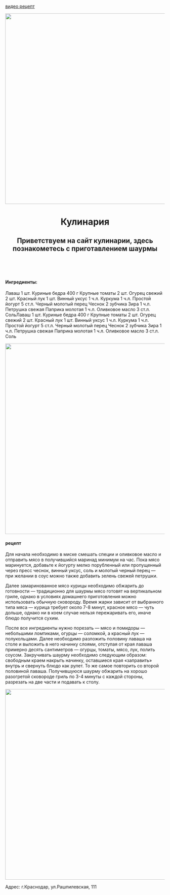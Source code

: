 <html>
<body>



<a href="https://www.youtube.com/watch?v=ZYuueT0N414"> видео рецепт</a>

<img src="https://cs4.pikabu.ru/video/2016/08/12/8/og_og_1471009633325476677.jpg" width="1000px" height="600px"/>

<h1 style=";text-align:center">Кулинария</h1>

<h2> <header> Приветствуем на сайт кулинарии, здесь познакометесь с приготавлением шаурмы </header> </h2>

<html>

  

        

<h4><p>Ингредиенты:</p></h4>
       
 Лаваш 1 шт.
Куриные бедра 400 г
Крупные томаты 2 шт.
Огурец свежий 2 шт.
Красный лук 1 шт.
Винный уксус 1 ч.л.
Куркума 1 ч.л.
Простой йогурт 5 ст.л.
Черный молотый перец
Чеснок 2 зубчика
Зира 1 ч.л.
Петрушка свежая
Паприка молотая 1 ч.л.
Оливковое масло 3 ст.л.
СольЛаваш 1 шт.
Куриные бедра 400 г
Крупные томаты 2 шт.
Огурец свежий 2 шт.
Красный лук 1 шт.
Винный уксус 1 ч.л.
Куркума 1 ч.л.
Простой йогурт 5 ст.л.
Черный молотый перец
Чеснок 2 зубчика
Зира 1 ч.л.
Петрушка свежая
Паприка молотая 1 ч.л.
Оливковое масло 3 ст.л.
Соль


  </body>

</html>



<img src="https://n1s1.hsmedia.ru/b1/86/94/b18694f6b9c4b3dde0559bb1ad4f1c9d/728x542_1_2510cd5a0e92fde5f9932c6586a39c7b@1200x894_0xac120003_7495140041639936822.jpeg" width="1000px" height="600px"/>






<h4>рецепт</h4>
<main>
<p>Для начала необходимо в миске смешать специи и оливковое масло и отправить мясо в получившийся маринад минимум на час. Пока мясо маринуется, добавьте к йогурту мелко порубленный или пропущенный через пресс чеснок, винный уксус, соль и молотый черный перец — при желании в соус можно также добавить зелень свежей петрушки.</p>

<p>Далее замаринованное мясо курицы необходимо обжарить до готовности — традиционно для шаурмы мясо готовят на вертикальном гриле, однако в условиях домашнего приготовления можно использовать обычную сковороду. Время жарки зависит от выбранного типа мяса — курица требует около 7-8 минут, красное мясо — чуть дольше, однако ни в коем случае нельзя пережаривать его, иначе блюдо получится сухим.</p>

<p>После все ингредиенты нужно порезать — мясо и помидоры — небольшими ломтиками, огурцы — соломкой, а красный лук — полукольцами. Далее необходимо разложить половину лаваша на столе и выложить в него начинку слоями, отступая от края лаваша примерно десять сантиметров — огурцы, томаты, мясо, лук, полить соусом. Закручивать шаурму необходимо следующим образом: свободным краем накрыть начинку, оставшиеся края «заправить» внутрь и свернуть блюдо как рулет. То же самое повторить со второй половиной лаваша.
Получившуюся шаурму обжарить на хорошо разогретой сковороде гриль по 3-4 минуты с каждой стороны, разрезать на две части и подавать к столу.</p>

<img src="https://n1s1.hsmedia.ru/74/e4/cc/74e4cca38c9b39afee9afcfad5f5913b/728x542_1_35a185bd04e5f13de466a1eb87fb75d0@1000x745_0xac120003_11522592841587642412.jpg" width="1000px" height="600px"/>


Адрес: г.Краснодар, ул.Рашпилевская, 111
</main>

</body>

<footer></footer>
  
</html>
